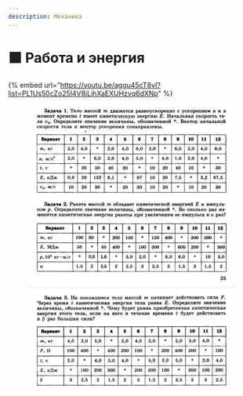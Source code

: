 ```yaml
---
description: Механика
---
```


# 🟩 Работа и энергия

{% embed url="https://youtu.be/aggu45cT8vI?list=PL1Us50cZo25l4V8jLihXaEXUHzvq6dXNp" %}

<figure><img src="../../../.gitbook/assets/image (8).png" alt=""><figcaption></figcaption></figure>
